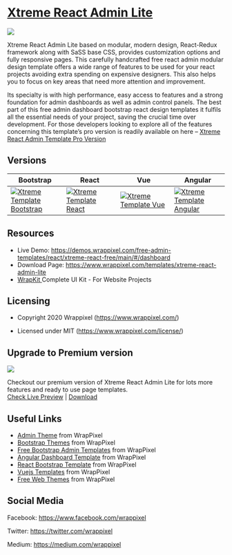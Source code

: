 <!-- Heading of Template -->
<h1>
  <a href="https://demos.wrappixel.com/free-admin-templates/react/xtreme-react-free/main/#/dashboard">Xtreme React Admin Lite</a>
</h1>

<!-- Main image of Template -->
<a target="_blank" href="https://www.wrappixel.com/wp-content/uploads/edd/2020/04/xtreme-react-admin-lite-y.jpg">
  <img src="https://www.wrappixel.com/wp-content/uploads/edd/2020/04/xtreme-react-admin-lite-y.jpg" />
</a>

<!-- Description of Template -->
<p>
  Xtreme React Admin Lite based on modular, modern design, React-Redux framework along with SaSS base CSS, provides customization options and fully responsive pages. This  carefully handcrafted free react admin modular design template offers a wide range of features to be used for your react projects avoiding extra spending on expensive designers. This also helps you to focus on key areas that need more attention and improvement.
</p>

<p>
  Its specialty is with high performance, easy access to features and a strong foundation for admin dashboards as well as admin control panels. The best part of this free admin dashboard bootstrap react design templates it fulfils all the essential needs of your project, saving the crucial time over development. For those developers looking to explore all of the features concerning this template’s pro version is readily available on here – <a href="https://www.wrappixel.com/templates/xtreme-react-redux-admin/">Xtreme React Admin Template Pro Version</a>
</p>

<!-- Versions of Template -->
<h2><a id="user-content-versions" class="anchor" aria-hidden="true" href="#versions"></a>Versions</h2>
<table>
<thead>
<tr>
<th>Bootstrap</th>
<th>React</th>
<th>Vue</th>
<th>Angular</th>
</tr>
</thead>
<tbody>
<tr>
<td>
  <a href="https://www.wrappixel.com/templates/xtremeadmin/" rel="nofollow" width="150px">
    <img src="https://www.wrappixel.com/wp-content/uploads/edd/2020/04/xtreme-bootstrap-admin-y.jpg" alt="Xtreme Template  Bootstrap" style="max-width:150px;">
  </a>
</td>
<td>
  <a href="https://www.wrappixel.com/templates/xtreme-react-redux-admin/" rel="nofollow" width="150px">
    <img src="https://www.wrappixel.com/wp-content/uploads/edd/2020/04/xtreme-react-admin-template-y.jpg" alt="Xtreme Template  React" style="max-width:150px;">
  </a>
</td>
<td>
  <a href="https://www.wrappixel.com/templates/xtreme-vuesax-admin-pro/" rel="nofollow" width="150px">
    <img src="https://www.wrappixel.com/wp-content/uploads/edd/2020/04/xtreme-vuesax-admin-y.jpg" alt="Xtreme Template  Vue" style="max-width:150px;">
  </a>
</td>
  <td>
  <a href="https://www.wrappixel.com/templates/xtreme-angular-admin/" rel="nofollow" width="150px">
    <img src="https://www.wrappixel.com/wp-content/uploads/edd/2020/04/xtreme-angular-admin-y.jpg" alt="Xtreme Template  Angular" style="max-width:150px;">
  </a>
</td>
</tr>
</tbody>
</table>

<!-- Resources of Template -->
<h2>Resources</h2>
<ul>
<li>  
  Live Demo: <a href="https://demos.wrappixel.com/free-admin-templates/react/xtreme-react-free/main/#/dashboard" rel="nofollow">https://demos.wrappixel.com/free-admin-templates/react/xtreme-react-free/main/#/dashboard</a>
</li>
<li>
    Download Page: <a href="https://www.wrappixel.com/templates/xtreme-react-admin-lite" rel="nofollow">
  https://www.wrappixel.com/templates/xtreme-react-admin-lite</a>
</li>
<li>
    <a href="https://www.wrappixel.com/templates/wrapkit/#demos" rel="nofollow">WrapKit </a>Complete UI Kit - For Website Projects
</li>
</ul>

<!-- Licensing of Template -->
<h2>Licensing</h2>
<ul>
  <li>
    <p>Copyright 2020 Wrappixel (<a href="https://www.wrappixel.com/" rel="nofollow">https://www.wrappixel.com/</a>)</p>
  </li>
  <li>
    <p>Licensed under MIT (<a href="https://www.wrappixel.com/license/">https://www.wrappixel.com/license/</a>)</p>
  </li>
</ul>

<!-- Upgrade to Premium version of Template -->
<h2>Upgrade to Premium version</h2>
<a target="_blank" href="https://www.wrappixel.com/templates/xtreme-react-redux-admin/">
  <img src="https://www.wrappixel.com/wp-content/uploads/edd/2020/04/xtreme-react-admin-template-y.jpg" />
</a>
<p>
   Checkout our premium version of Xtreme React Admin Lite for lots more features and ready to use page templates.<br>
   <a href="https://demos.wrappixel.com/premium-admin-templates/react/xtreme-react/main/authentication/login">Check Live Preview</a> | <a href="https://www.wrappixel.com/templates/xtreme-react-redux-admin/">Download</a>
</p>

<!-- Useful Links of Template -->
<h2>Useful Links</h2>
<ul>
<li><a href="https://www.wrappixel.com/templates/category/admin-template/">Admin Theme</a> from WrapPixel</li>
<li><a href="https://www.wrappixel.com/">Bootstrap Themes</a> from WrapPixel</li>
<li><a href="https://www.wrappixel.com/templates/category/bootstrap-admin-templates/">Free Bootstrap Admin Templates</a> from WrapPixel</li>
<li><a href="https://www.wrappixel.com/templates/category/angular-templates/">Angular Dashboard Template</a> from WrapPixel</li>
<li><a href="https://www.wrappixel.com/templates/category/react-templates/">React Bootstrap Template</a> from WrapPixel</li>
<li><a href="https://www.wrappixel.com/templates/category/vuejs-templates/">Vuejs Templates</a> from WrapPixel</li>
<li><a href="https://www.wrappixel.com/templates/category/free-templates/">Free Web Themes</a> from WrapPixel</li>
</ul>

<!-- Social Media of Wrappixel -->
<h2>Social Media</h2>
<p>Facebook: <a href="https://www.facebook.com/wrappixel">https://www.facebook.com/wrappixel</a></p>
<p>Twitter: <a href="https://twitter.com/wrappixel">https://twitter.com/wrappixel</a></p>
<p>Medium: <a href="https://medium.com/wrappixel">https://medium.com/wrappixel</a></p>


<!-- Demo of Template -->
<!-- <h2>Demo</h2>
<ul>
<li><a href="https://wrappixel.com/demos/free-admin-templates/xtreme-reactadmin-lite/main/#/dashboard" rel="nofollow">Start page</a></li>
<li><a href="https://wrappixel.com/demos/free-admin-templates/xtreme-reactadmin-lite/main/#/alert" rel="nofollow">Alert page</a></li>
<li><a href="https://wrappixel.com/demos/free-admin-templates/xtreme-reactadmin-lite/main/#/badge" rel="nofollow">Badge page </a></li>
<li><a href="https://wrappixel.com/demos/free-admin-templates/xtreme-reactadmin-lite/main/#/button" rel="nofollow">Button Page</a></li>
<li><a href="https://wrappixel.com/demos/free-admin-templates/xtreme-reactadmin-lite/main/#/card" rel="nofollow">Card page</a></li>
</ul> -->

<!-- <a href="https://wrappixel.com/demos/free-admin-templates/xtreme-reactadmin-lite/main/#/dashboard" rel="nofollow">View More</a> -->

<!-- Quick start of Template -->
<!-- <h2>Quick start</h2>
<ul>
<li><code>npm install</code></li>
<li>Clone the repo: <code>git clone https://github.com/wrappixel/xtreme-react-lite.git</code>.</li>
<li><a href="https://github.com/wrappixel/xtreme-react-lite/archive/master.zip">Download from Github</a>.</li>
<li><a href="https://www.wrappixel.com/templates/xtreme-react-admin-lite/#demos" rel="nofollow">Download from Wrappixel</a>.</li>
</ul> -->


<!-- Older Content -->
<!-- <h3>React Version of Xtreme admin, you can use it for your personal project, Footer backlink required, it must be redirect to our wrappixel.com</h3> -->

<!-- Check the live preview : -->

<!-- <a href="https://wrappixel.com/demos/free-admin-templates/xtreme-reactadmin-lite/landingpage/">Demo </a> -->
